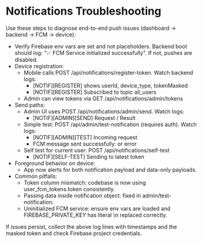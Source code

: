 # Notifications Troubleshooting

Use these steps to diagnose end-to-end push issues (dashboard → backend → FCM → device):

- Verify Firebase env vars are set and not placeholders. Backend boot should log: "✅ FCM Service initialized successfully". If not, pushes are disabled.
- Device registration:
  - Mobile calls POST /api/notifications/register-token. Watch backend logs:
    - [NOTIF][REGISTER] shows userId, device_type, tokenMasked
    - [NOTIF][REGISTER] Subscribed to topic all_users
  - Admin can view tokens via GET /api/notifications/admin/tokens
- Send paths:
  - Admin UI uses POST /api/notifications/admin/send. Watch logs:
    - [NOTIF][ADMIN][SEND] Request / Result
  - Simple test: POST /api/admin/test-notification (requires auth). Watch logs:
    - [NOTIF][ADMIN][TEST] Incoming request
    - FCM message sent successfully: <id> or error
  - Self test for current user: POST /api/notifications/self-test
    - [NOTIF][SELF-TEST] Sending to latest token
- Foreground behavior on device:
  - App now alerts for both notification payload and data-only payloads.
- Common pitfalls:
  - Token column mismatch: codebase is now using user_fcm_tokens.token consistently.
  - Passing data inside notification object: fixed in admin/test-notification.
  - Uninitialized FCM service: ensure env vars are loaded and FIREBASE_PRIVATE_KEY has literal \n replaced correctly.

If issues persist, collect the above log lines with timestamps and the masked token and check Firebase project credentials.
